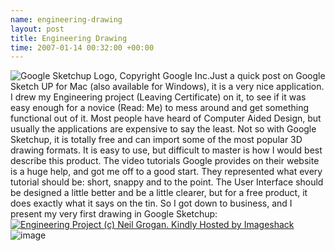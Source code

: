 ```yaml
--- 
name: engineering-drawing 
layout: post 
title: Engineering Drawing
time: 2007-01-14 00:32:00 +00:00 
--- 
```

![Google Sketchup Logo, Copyright
Google
Inc.](http://img265.imageshack.us/img265/8779/logogsubq2.gif "Google Sketchup Logo, Copyright Google Inc.")Just
a quick post on Google Sketch UP for Mac (also available for Windows),
it is a very nice application. I drew my Engineering project (Leaving
Certificate) on it, to see if it was easy enough for a novice (Read: Me)
to mess around and get something functional out of it. Most people have
heard of Computer Aided Design, but usually the applications are
expensive to say the least. Not so with Google Sketchup, it is totally
free and can import some of the most popular 3D drawing formats. It is
easy to use, but difficult to master is how I would best describe this
product. The video tutorials Google provides on their website is a huge
help, and got me off to a good start. They represented what every
tutorial should be: short, snappy and to the point. The User Interface
should be designed a little better and be a little clearer, but for a
free product, it does exactly what it says on the tin. So I got down to
business, and I present my very first drawing in Google
Sketchup:[![Engineering Project (c) Neil Grogan. Kindly Hosted by
Imageshack](http://img443.imageshack.us/img443/1066/epnggg1.jpg "Engineering Project (c) Neil Grogan. Kindly Hosted by Imageshack")](http://sketchup.google.com/3dwarehouse/details?mid=bb5ff31dbd15ed08cfc639184f913fdf "Engineering Project (c) Neil Grogan 2007, in Google 3D Warehouse")
![image](https://blogger.googleusercontent.com/tracker/7231752728434532377-8845099755919901885?l=neil.grogan.ie)
